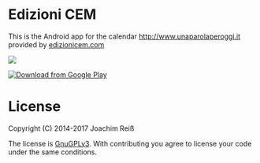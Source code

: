 Edizioni CEM
=======================
This is the Android app for the calendar <a href="http://www.unaparolaperoggi.it">http://www.unaparolaperoggi.it</a> provided by <a href="http://edizionicem.com">edizionicem.com</a>

<a href="https://play.google.com/store/apps/details?id=de.reiss.edizioni"><img src="https://github.com/JoachimR/EdizioniCEM/blob/master/art/github_promo.png"></a>

[![Download from Google Play](https://play.google.com/intl/en_us/badges/images/generic/en_badge_web_generic.png "Get it on Google Play")](https://play.google.com/store/apps/details?id=de.reiss.edizioni)


# License
Copyright (C) 2014-2017 Joachim Reiß

The license is [GnuGPLv3](https://github.com/JoachimR/EdizioniCEM/blob/master/LICENSE). With contributing you agree to license your code under the same conditions.
